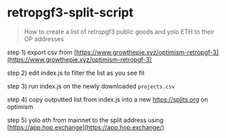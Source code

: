 # retropgf3-split-script

> How to create a list of retropgf3 public goods and yolo ETH to their OP addresses 

step 1) export csv from [https://www.growthepie.xyz/optimism-retropgf-3](https://www.growthepie.xyz/optimism-retropgf-3)

step 2) edit index.js to filter the list as you see fit

step 3) run index.js on the newly downloaded `projects.csv`

step 4) copy outputted list from index.js into a new https://splits.org on optimism 

step 5) yolo eth from mainnet to the split address using [https://app.hop.exchange](https://app.hop.exchange/)
